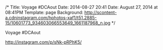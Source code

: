 /*
Title: Voyage #DCAout
Date: 2014-08-27 20:41
Date: August 27, 2014 at 08:41PM
Template: page
Background: http://scontent-a.cdninstagram.com/hphotos-xaf1/t51.2885-15/10601773_934603066553649_1661187968_n.jpg
*/

Voyage #DCAout

http://instagram.com/p/sNk-pRPhK5/
